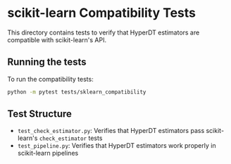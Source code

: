 # scikit-learn Compatibility Tests

This directory contains tests to verify that HyperDT estimators are compatible with scikit-learn's API.

## Running the tests

To run the compatibility tests:

```bash
python -m pytest tests/sklearn_compatibility
```

## Test Structure

- `test_check_estimator.py`: Verifies that HyperDT estimators pass scikit-learn's `check_estimator` tests
- `test_pipeline.py`: Verifies that HyperDT estimators work properly in scikit-learn pipelines